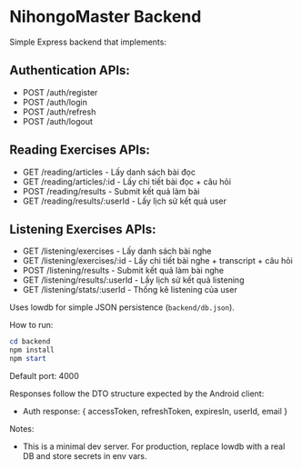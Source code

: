 # NihongoMaster Backend

Simple Express backend that implements:

## Authentication APIs:
- POST /auth/register
- POST /auth/login
- POST /auth/refresh
- POST /auth/logout

## Reading Exercises APIs:
- GET /reading/articles - Lấy danh sách bài đọc
- GET /reading/articles/:id - Lấy chi tiết bài đọc + câu hỏi
- POST /reading/results - Submit kết quả làm bài
- GET /reading/results/:userId - Lấy lịch sử kết quả user

## Listening Exercises APIs:
- GET /listening/exercises - Lấy danh sách bài nghe
- GET /listening/exercises/:id - Lấy chi tiết bài nghe + transcript + câu hỏi
- POST /listening/results - Submit kết quả làm bài nghe
- GET /listening/results/:userId - Lấy lịch sử kết quả listening
- GET /listening/stats/:userId - Thống kê listening của user

Uses lowdb for simple JSON persistence (`backend/db.json`).

How to run:

```powershell
cd backend
npm install
npm start
```

Default port: 4000

Responses follow the DTO structure expected by the Android client:
- Auth response: { accessToken, refreshToken, expiresIn, userId, email }

Notes:
- This is a minimal dev server. For production, replace lowdb with a real DB and store secrets in env vars.
